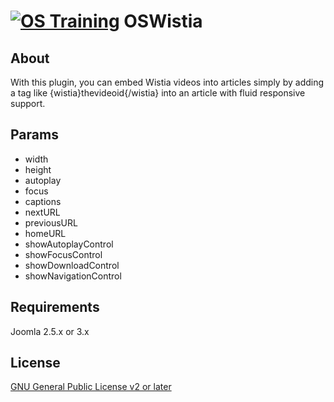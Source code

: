 [![OS Training](http://www.ostraining.com/templates/ostraining/images/logo.png)](http://www.ostraining.com)
OSWistia
============

## About

With this plugin, you can embed Wistia videos into articles simply by adding a tag like {wistia}thevideoid{/wistia} into an article with fluid responsive support.

## Params

* width
* height
* autoplay
* focus
* captions
* nextURL
* previousURL
* homeURL
* showAutoplayControl
* showFocusControl
* showDownloadControl
* showNavigationControl

## Requirements

Joomla 2.5.x or 3.x

## License

[GNU General Public License v2 or later](http://www.gnu.org/copyleft/gpl.html)
